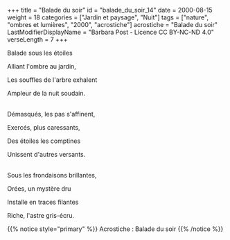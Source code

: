 +++
title = "Balade du soir"
id = "balade_du_soir_14"
date = 2000-08-15
weight = 18
categories = ["Jardin et paysage", "Nuit"]
tags = ["nature", "ombres et lumières", "2000", "acrostiche"]
acrostiche = "Balade du soir"
LastModifierDisplayName = "Barbara Post - Licence CC BY-NC-ND 4.0"
verseLength = 7
+++

Balade sous les étoiles

Alliant l'ombre au jardin,

Les souffles de l'arbre exhalent

Ampleur de la nuit soudain.

 \
Démasqués, les pas s'affinent,

Exercés, plus caressants,

Des étoiles les comptines

Unissent d'autres versants.

 \
Sous les frondaisons brillantes,

Orées, un mystère dru

Installe en traces filantes

Riche, l'astre gris-écru.

{{% notice style="primary" %}}
Acrostiche : Balade du soir
{{% /notice %}}
